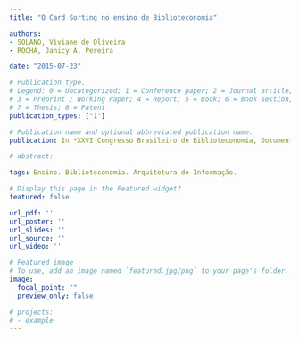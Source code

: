 ```yaml
---
title: "O Card Sorting no ensino de Biblioteconomia"

authors:
- SOLANO, Viviane de Oliveira
- ROCHA, Janicy A. Pereira

date: "2015-07-23"

# Publication type.
# Legend: 0 = Uncategorized; 1 = Conference paper; 2 = Journal article;
# 3 = Preprint / Working Paper; 4 = Report; 5 = Book; 6 = Book section;
# 7 = Thesis; 8 = Patent
publication_types: ["1"]

# Publication name and optional abbreviated publication name.
publication: In *XXVI Congresso Brasileiro de Biblioteconomia, Documentação e Ciência da Informação (CBBD)*

# abstract:

tags: Ensino. Biblioteconomia. Arquitetura de Informação.

# Display this page in the Featured widget?
featured: false

url_pdf: ''
url_poster: ''
url_slides: ''
url_source: ''
url_video: ''

# Featured image
# To use, add an image named `featured.jpg/png` to your page's folder. 
image:
  focal_point: ""
  preview_only: false

# projects:
# - example
---
```

